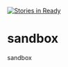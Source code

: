 [![Stories in Ready](https://badge.waffle.io/dannyfixit/sandbox.png?label=ready&title=Ready)](https://waffle.io/dannyfixit/sandbox)
# sandbox
sandbox
